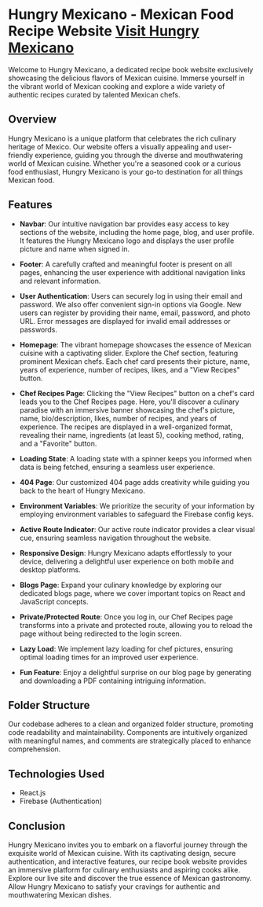 # Hungry Mexicano - Mexican Food Recipe Website [Visit Hungry Mexicano](https://hungry-mexicano.web.app/)

Welcome to Hungry Mexicano, a dedicated recipe book website exclusively showcasing the delicious flavors of Mexican cuisine. Immerse yourself in the vibrant world of Mexican cooking and explore a wide variety of authentic recipes curated by talented Mexican chefs.

## Overview

Hungry Mexicano is a unique platform that celebrates the rich culinary heritage of Mexico. Our website offers a visually appealing and user-friendly experience, guiding you through the diverse and mouthwatering world of Mexican cuisine. Whether you're a seasoned cook or a curious food enthusiast, Hungry Mexicano is your go-to destination for all things Mexican food.

## Features

- **Navbar**: Our intuitive navigation bar provides easy access to key sections of the website, including the home page, blog, and user profile. It features the Hungry Mexicano logo and displays the user profile picture and name when signed in.

- **Footer**: A carefully crafted and meaningful footer is present on all pages, enhancing the user experience with additional navigation links and relevant information.

- **User Authentication**: Users can securely log in using their email and password. We also offer convenient sign-in options via Google. New users can register by providing their name, email, password, and photo URL. Error messages are displayed for invalid email addresses or passwords.

- **Homepage**: The vibrant homepage showcases the essence of Mexican cuisine with a captivating slider. Explore the Chef section, featuring prominent Mexican chefs. Each chef card presents their picture, name, years of experience, number of recipes, likes, and a "View Recipes" button.

- **Chef Recipes Page**: Clicking the "View Recipes" button on a chef's card leads you to the Chef Recipes page. Here, you'll discover a culinary paradise with an immersive banner showcasing the chef's picture, name, bio/description, likes, number of recipes, and years of experience. The recipes are displayed in a well-organized format, revealing their name, ingredients (at least 5), cooking method, rating, and a "Favorite" button.

- **Loading State**: A loading state with a spinner keeps you informed when data is being fetched, ensuring a seamless user experience.

- **404 Page**: Our customized 404 page adds creativity while guiding you back to the heart of Hungry Mexicano.

- **Environment Variables**: We prioritize the security of your information by employing environment variables to safeguard the Firebase config keys.

- **Active Route Indicator**: Our active route indicator provides a clear visual cue, ensuring seamless navigation throughout the website.

- **Responsive Design**: Hungry Mexicano adapts effortlessly to your device, delivering a delightful user experience on both mobile and desktop platforms.

- **Blogs Page**: Expand your culinary knowledge by exploring our dedicated blogs page, where we cover important topics on React and JavaScript concepts.

- **Private/Protected Route**: Once you log in, our Chef Recipes page transforms into a private and protected route, allowing you to reload the page without being redirected to the login screen.

- **Lazy Load**: We implement lazy loading for chef pictures, ensuring optimal loading times for an improved user experience.

- **Fun Feature**: Enjoy a delightful surprise on our blog page by generating and downloading a PDF containing intriguing information.

## Folder Structure

Our codebase adheres to a clean and organized folder structure, promoting code readability and maintainability. Components are intuitively organized with meaningful names, and comments are strategically placed to enhance comprehension.

## Technologies Used

- React.js
- Firebase (Authentication)

## Conclusion

Hungry Mexicano invites you to embark on a flavorful journey through the exquisite world of Mexican cuisine. With its captivating design, secure
authentication, and interactive features, our recipe book website provides an immersive platform for culinary enthusiasts and aspiring cooks alike.
Explore our live site and discover the true essence of Mexican gastronomy. Allow Hungry Mexicano to satisfy your cravings for authentic and mouthwatering Mexican dishes.